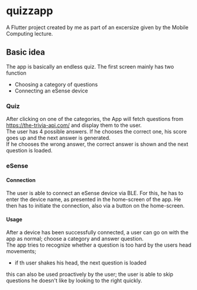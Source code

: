 # quizzapp

A Flutter project created by me as part of an excersize given by the Mobile Computing lecture.

## Basic idea

The app is basically an endless quiz. The first screen mainly has two function

- Choosing a category of questions
- Connecting an eSense device

### Quiz
After clicking on one of the categories, the App will fetch questions from https://the-trivia-api.com/ and display them to the user.  
The user has 4 possible answers. If he chooses the correct one, his score goes up and the next answer is generated.  
If he chooses the wrong answer, the correct answer is shown and the next question is loaded.  

### eSense
#### Connection
The user is able to connect an eSense device via BLE. For this, he has to enter the device name, as presented in the home-screen of the app. He then has to initiate the connection, also via a button on the home-screen.  

#### Usage
After a device has been successfully connected, a user can go on with the app as normal; choose a category and answer question.  
The app tries to recognize whether a question is too hard by the users head movements; 

- if th user shakes his head, the next question is loaded

this can also be used proactively by the user; the user is able to skip questions he doesn't like by looking to the right quickly.

